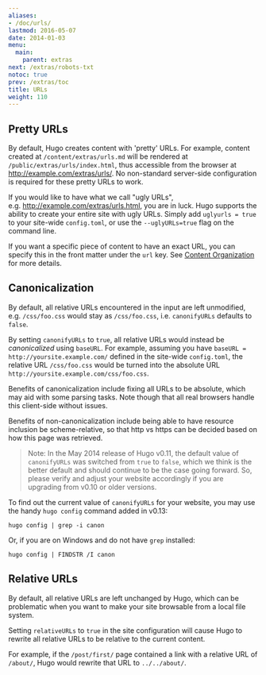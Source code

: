 ```yaml
---
aliases:
- /doc/urls/
lastmod: 2016-05-07
date: 2014-01-03
menu:
  main:
    parent: extras
next: /extras/robots-txt
notoc: true
prev: /extras/toc
title: URLs
weight: 110
---
```


## Pretty URLs

By default, Hugo creates content with 'pretty' URLs. For example,
content created at `/content/extras/urls.md` will be rendered at
`/public/extras/urls/index.html`, thus accessible from the browser
at http://example.com/extras/urls/.  No non-standard server-side
configuration is required for these pretty URLs to work.

If you would like to have what we call "ugly URLs",
e.g.&nbsp;http://example.com/extras/urls.html, you are in luck.
Hugo supports the ability to create your entire site with ugly URLs.
Simply add `uglyurls = true` to your site-wide `config.toml`,
or use the `--uglyURLs=true` flag on the command line.

If you want a specific piece of content to have an exact URL, you can
specify this in the front matter under the `url` key. See [Content
Organization](/content/organization/) for more details.

## Canonicalization

By default, all relative URLs encountered in the input are left unmodified,
e.g. `/css/foo.css` would stay as `/css/foo.css`,
i.e. `canonifyURLs` defaults to `false`.

By setting `canonifyURLs` to `true`, all relative URLs would instead
be *canonicalized* using `baseURL`.  For example, assuming you have
`baseURL = http://yoursite.example.com/` defined in the site-wide
`config.toml`, the relative URL `/css/foo.css` would be turned into
the absolute URL `http://yoursite.example.com/css/foo.css`.

Benefits of canonicalization include fixing all URLs to be absolute, which may
aid with some parsing tasks.  Note though that all real browsers handle this
client-side without issues.

Benefits of non-canonicalization include being able to have resource inclusion
be scheme-relative, so that http vs https can be decided based on how this
page was retrieved.

> Note: In the May 2014 release of Hugo v0.11, the default value of `canonifyURLs` was switched from `true` to `false`, which we think is the better default and should continue to be the case going forward. So, please verify and adjust your website accordingly if you are upgrading from v0.10 or older versions.

To find out the current value of `canonifyURLs` for your website, you may use the handy `hugo config` command added in v0.13:

    hugo config | grep -i canon

Or, if you are on Windows and do not have `grep` installed:

    hugo config | FINDSTR /I canon

## Relative URLs

By default, all relative URLs are left unchanged by Hugo,
which can be problematic when you want to make your site browsable from a local file system.

Setting `relativeURLs` to `true` in the site configuration will cause Hugo to rewrite all relative URLs to be relative to the current content.

For example, if the `/post/first/` page contained a link with a relative URL of `/about/`, Hugo would rewrite that URL to `../../about/`.
